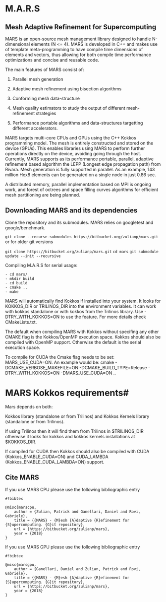 # M.A.R.S #
## Mesh Adaptive Refinement for Supercomputing ##

MARS is an open-source mesh management library designed to handle N-dimensional elements (N <= 4). 
MARS is developed in C++ and makes use of template meta-programming to have compile time dimensions of elements and vectors, thus allowing for both compile time performance optimizations and concise and reusable code.

The main features of MARS consist of:

1. Parallel mesh generation

2. Adaptive mesh refinement using bisection algorithms

3. Conforming mesh data-structure

4. Mesh quality estimators to study the output of different mesh-refinement strategies

5. Performance portable algorithms and data-structures targetting different accelerators.

MARS targets multi-core CPUs and GPUs using the C++ Kokkos programming model. The mesh is entirely constructed and stored on the device (GPUs). This enables libraries using MARS to perform further operations directly on the device, avoiding going through the host. Currently, MARS supports as its performance portable, parallel, adaptive refinement based algorithm the LEPP (Longest edge propagation path) from Rivara. Mesh generation is fully supported in parallel. As an example, 143 million Hex8 elements can be generated on a single node in just 0.86 sec.

A distributed memory, parallel implementation based on MPI is ongoing work, and forest of octrees and space filling curves algorithms for efficient mesh partitioning are being planned.

## Downloading MARS and its dependencies ##

Clone the repository and its submodules. MARS relies on googletest and google/benchmark.

`git clone --recurse-submodules https://bitbucket.org/zulianp/mars.git`
or for older git versions

`git clone https://bitbucket.org/zulianp/mars.git`
`cd mars`
`git submodule update --init --recursive`

Compiling M.A.R.S for serial usage:

	- cd mars/
	- mkdir build
	- cd build
	- cmake ..
	- make


MARS will automatically find Kokkos if installed into your system. It looks for KOKKOS_DIR or TRILINOS_DIR into the environment variables. It can work with kokkos standalone or with kokkos from the Trilinos library. Use -DTRY_WITH_KOKKOS=ON to use the feature. For more details check CMakeLists.txt.

The default when compiling MARS with Kokkos without specifing any other CMAKE flag is the Kokkos/OpenMP execution space. Kokkos should also be compiled with OpenMP support. Otherwise the default is the serial execution space.

To compile for CUDA the Cmake flag needs to be set: MARS_USE_CUDA=ON. An example would be: 
cmake -DCMAKE_VERBOSE_MAKEFILE=ON -DCMAKE_BUILD_TYPE=Release -DTRY_WITH_KOKKOS=ON -DMARS_USE_CUDA=ON ..

# MARS Kokkos requirements#

Mars depends on both:

Kokkos library (standalone or from Trilinos) and
Kokkos Kernels library (standalone or from Trilinos).

If using Trilinos then it will find them from Trilinos in $TRILINOS_DIR otherwise it looks for kokkos and kokkos kernels installations at $KOKKOS_DIR.

If compiled for CUDA then Kokkos should also be compiled with CUDA (Kokkos_ENABLE_CUDA=ON) and CUDA_LAMBDA (Kokkos_ENABLE_CUDA_LAMBDA=ON) support.

## Cite MARS ##

If you use MARS CPU please use the following bibliographic entry


```
#!bibtex

@misc{marscpu,
    author = {Zulian, Patrick and Ganellari, Daniel and Rovi, Gabriele},
    title = {{MARS} - {M}esh {A}daptive {R}efinement for {S}upercomputing. {G}it repository},
    url = {https://bitbucket.org/zulianp/mars},
    year = {2018}
}
```

If you use MARS GPU please use the following bibliographic entry


```
#!bibtex

@misc{marsgpu,
    author = {Ganellari, Daniel and Zulian, Patrick and Rovi, Gabriele},
    title = {{MARS} - {M}esh {A}daptive {R}efinement for {S}upercomputing. {G}it repository},
    url = {https://bitbucket.org/zulianp/mars},
    year = {2018}
}
```




